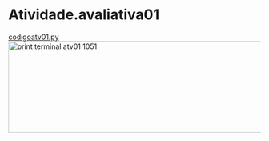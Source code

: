 # Atividade.avaliativa01

[codigoatv01.py](https://github.com/user-attachments/files/22429030/codigoatv01.py)
<img width="1404" height="183" alt="print terminal atv01 1051" src="https://github.com/user-attachments/assets/4270e248-3835-45af-b095-6bf7711fb324" />
